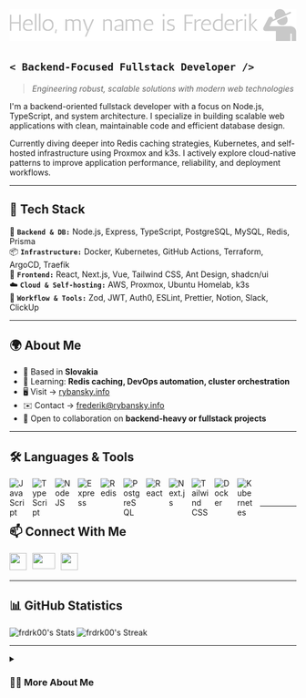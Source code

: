 [![Header](https://github.com/frdrk00/frdrk00/blob/main/hello-my-name-is-frederik-low-resolution-logo-color-on-transparent-background.png?raw=true "Header")](https://github.com/frdrk00)

## `< Backend-Focused Fullstack Developer />`
> *Engineering robust, scalable solutions with modern web technologies*

I'm a backend-oriented fullstack developer with a focus on Node.js, TypeScript, and system architecture. I specialize in building scalable web applications with clean, maintainable code and efficient database design.

Currently diving deeper into Redis caching strategies, Kubernetes, and self-hosted infrastructure using Proxmox and k3s. I actively explore cloud-native patterns to improve application performance, reliability, and deployment workflows.

---

## 🔧 Tech Stack

🚀 **`Backend & DB:`** Node.js, Express, TypeScript, PostgreSQL, MySQL, Redis, Prisma  
📦 **`Infrastructure:`** Docker, Kubernetes, GitHub Actions, Terraform, ArgoCD, Traefik  
🎨 **`Frontend:`** React, Next.js, Vue, Tailwind CSS, Ant Design, shadcn/ui  
☁️ **`Cloud & Self-hosting:`** AWS, Proxmox, Ubuntu Homelab, k3s  
📢 **`Workflow & Tools:`** Zod, JWT, Auth0, ESLint, Prettier, Notion, Slack, ClickUp

---

## 🌍 About Me

- 📍 Based in **Slovakia**  
- 🧠 Learning: **Redis caching, DevOps automation, cluster orchestration**
- 🖥️ Visit → [rybansky.info](http://rybansky.info/)
- ✉️ Contact → [frederik@rybansky.info](mailto:frederik@rybansky.info)
- 🤝 Open to collaboration on **backend-heavy or fullstack projects**

---

## 🛠 Languages & Tools

<img align="left" alt="JavaScript" width="30" style="padding-right:10px;" src="https://cdn.jsdelivr.net/gh/devicons/devicon/icons/javascript/javascript-plain.svg" />
<img align="left" alt="TypeScript" width="30" style="padding-right:10px;" src="https://cdn.jsdelivr.net/gh/devicons/devicon/icons/typescript/typescript-original.svg" />
<img align="left" alt="NodeJS" width="30" style="padding-right:10px;" src="https://cdn.jsdelivr.net/gh/devicons/devicon/icons/nodejs/nodejs-original.svg" />
<img align="left" alt="Express" width="30" style="padding-right:10px;" src="https://raw.githubusercontent.com/danielcranney/readme-generator/main/public/icons/skills/express-colored.svg" />
<img align="left" alt="Redis" width="30" style="padding-right:10px;" src="https://cdn.jsdelivr.net/gh/devicons/devicon/icons/redis/redis-original.svg" />
<img align="left" alt="PostgreSQL" width="30" style="padding-right:10px;" src="https://cdn.jsdelivr.net/gh/devicons/devicon/icons/postgresql/postgresql-original.svg" />
<img align="left" alt="React" width="30" style="padding-right:10px;" src="https://cdn.jsdelivr.net/gh/devicons/devicon/icons/react/react-original.svg" />
<img align="left" alt="Next.js" width="30" style="padding-right:10px;" src="https://raw.githubusercontent.com/danielcranney/readme-generator/main/public/icons/skills/nextjs-colored.svg" />
<img align="left" alt="Tailwind CSS" width="30" style="padding-right:10px;" src="https://raw.githubusercontent.com/danielcranney/readme-generator/main/public/icons/skills/tailwindcss-colored.svg" />
<img align="left" alt="Docker" width="30" style="padding-right:10px;" src="https://cdn.jsdelivr.net/gh/devicons/devicon/icons/docker/docker-original.svg" />
<img align="left" alt="Kubernetes" width="30" style="padding-right:10px;" src="https://cdn.jsdelivr.net/gh/devicons/devicon/icons/kubernetes/kubernetes-plain.svg" />
<br /><br />

---

## 📫 Connect With Me

<a href="https://www.linkedin.com/in/frederik-rbnsk" target="_blank" rel="noreferrer">
  <img align="left" src="https://raw.githubusercontent.com/danielcranney/readme-generator/main/public/icons/socials/linkedin.svg" width="30" height="30" style="padding-right:10px;" />
</a>
<a href="mailto:frederik@rybansky.info" target="_blank" rel="noreferrer">
  <img align="left" src="https://upload.wikimedia.org/wikipedia/commons/thumb/7/7e/Gmail_icon_%282020%29.svg/512px-Gmail_icon_%282020%29.svg.png?20221017173631" width="40" height="28" style="padding-right:10px;" />
</a>
<a href="https://www.github.com/frdrk00" target="_blank" rel="noreferrer">
  <img align="left" src="https://raw.githubusercontent.com/danielcranney/readme-generator/main/public/icons/socials/github.svg" width="30" height="30" />
</a>
<br /><br />

---

## 📊 GitHub Statistics

![frdrk00's Stats](https://github-readme-stats.vercel.app/api?username=frdrk00&theme=material-palenight&show_icons=true&hide_border=true&count_private=true)
![frdrk00's Streak](https://github-readme-streak-stats.herokuapp.com/?user=frdrk00&theme=material-palenight&hide_border=true)

---

<details>
<summary><h3>👨‍💻 More About Me</h3></summary>

I'm a 29-year-old developer based in Slovakia with a passion for backend engineering, distributed systems, and self-hosted infrastructure. I enjoy solving complex problems and continuously improving my workflow through automation, observability, and DevOps best practices.

Outside of work, I explore homelab projects using Proxmox, k3s, Traefik, and container orchestration. I believe in building practical, real-world applications that scale well and are easy to maintain. I value clear communication, autonomy, and sharing knowledge within the tech community.

</details>
